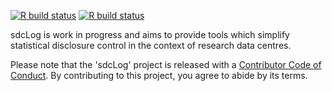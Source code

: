 [![R build status](https://github.com/Plebejer/sdcLog/workflows/R-CMD-check/badge.svg)](https://github.com/Plebejer/sdcLog/actions)
[![R build status](https://github.com/Plebejer/sdcLog/workflows/test-coverage/badge.svg)](https://github.com/Plebejer/sdcLog/actions)

sdcLog is work in progress and aims to provide tools which simplify statistical
disclosure control in the context of research data centres.

Please note that the 'sdcLog' project is released with a
[Contributor Code of Conduct](.github/CODE_OF_CONDUCT.md). By contributing to
this project, you agree to abide by its terms.
